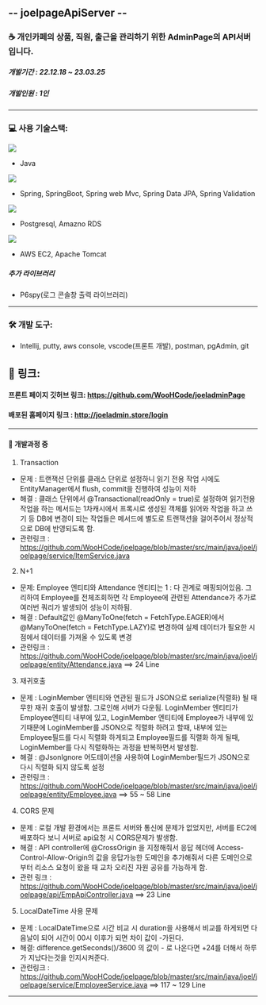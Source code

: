 ## -- joelpageApiServer --
### &#x2615; 개인카페의 상품, 직원, 출근을 관리하기 위한 AdminPage의 API서버입니다.

##### 개발기간 : 22.12.18 ~ 23.03.25
##### 개발인원 : 1인

---

### &#x1F4BB; 사용 기술스택:
<img src="https://img.shields.io/badge/Java-007396?style=flat-square&logo=Java&logoColor=white">

- Java

<img src="https://img.shields.io/badge/springboot-BFF0B6?style=flat-square&logo=springboot&logoColor=green">

- Spring, SpringBoot, Spring web Mvc, Spring Data JPA, Spring Validation 

<img src="https://img.shields.io/badge/postgresql-51ADCE?style=flat-square&logo=postgresql&logoColor=">

- Postgresql, Amazno RDS

<img src="https://img.shields.io/badge/AWS-F2E1B9?style=flat-square&logo=AWS&logoColor=">

- AWS EC2, Apache Tomcat

##### 추가 라이브러리

- P6spy(로그 콘솔창 출력 라이브러리)

---

### 🛠️ 개발 도구:
- Intellij, putty, aws console, vscode(프론트 개발), postman, pgAdmin, git

## &#x1F517; 링크:

#### 프론트 페이지 깃허브 링크: https://github.com/WooHCode/joeladminPage

#### 배포된 홈페이지 링크 : http://joeladmin.store/login

---

#### &#x1F4D8; 개발과정 중 

1. Transaction
- 문제 : 트랜잭션 단위를 클래스 단위로 설정하니 읽기 전용 작업 시에도 EntityManager에서 flush, commit을 진행하여 성능이 저하
- 해결 : 클래스 단위에서 @Transactional(readOnly = true)로 설정하여 읽기전용 작업을 하는 메서드는 1차캐시에서 프록시로 생성된 객체를 읽어와 작업을 하고
쓰기 등 DB에 변경이 되는 작업들은 메서드에 별도로 트랜잭션을 걸어주어서 정상적으로 DB에 반영되도록 함.
- 관련링크 : https://github.com/WooHCode/joelpage/blob/master/src/main/java/joel/joelpage/service/ItemService.java

2. N+1
- 문제: Employee 엔티티와 Attendance 엔티티는 1 : 다 관계로 매핑되어있음. 그리하여 Employee를 전체조회하면 각 Employee에 관련된 Attendance가 추가로 여러번 쿼리가 발생되어 성능이 저하됨.
- 해결 : Default값인 @ManyToOne(fetch = FetchType.EAGER)에서 @ManyToOne(fetch = FetchType.LAZY)로 변경하여 실제 데이터가 필요한 시점에서 데이터를 가져올 수 있도록 변경 
- 관련링크 : https://github.com/WooHCode/joelpage/blob/master/src/main/java/joel/joelpage/entity/Attendance.java ==> 24 Line

3. 재귀호출
- 문제 : LoginMember 엔티티와 연관된 필드가 JSON으로 serialize(직렬화) 될 때 무한 재귀 호출이 발생함. 그로인해 서버가 다운됨. LoginMember 엔티티가 Employee엔티티 내부에 있고, LoginMember 엔티티에 Employee가 내부에 있기때문에 LoginMember를 JSON으로 직렬화 하려고 할때, 내부에 있는 Employee필드를 다시 직렬화 하게되고 Employee필드를 직렬화 하게 될때, LoginMember를 다시 직렬화하는 과정을 반복하면서 발생함.
- 해결 : @JsonIgnore 어도테이션을 사용하여 LoginMember필드가 JSON으로 다시 직렬화 되지 않도록 설정
- 관련링크 : https://github.com/WooHCode/joelpage/blob/master/src/main/java/joel/joelpage/entity/Employee.java  ==> 55 ~ 58 Line 
4. CORS 문제
- 문제 : 로컬 개발 환경에서는 프론트 서버와 통신에 문제가 없었지만, 서버를 EC2에 배포하다 보니 서버로 api요청 시 CORS문제가 발생함.
- 해결 : API controller에 @CrossOrigin 을 지정해줘서 응답 헤더에 Access-Control-Allow-Origin의 값을 응답가능한 도메인을 추가해줘서 다른 도메인으로 부터 리소스 요청이 왔을 때 교차 오리진 자원 공유를 가능하게 함.
- 관련 링크 : https://github.com/WooHCode/joelpage/blob/master/src/main/java/joel/joelpage/api/EmpApiController.java  ==> 23 Line
5. LocalDateTime 사용 문제
- 문제 : LocalDateTime으로 시간 비교 시 duration을 사용해서 비교를 하게되면 다음날이 되어 시간이 00시 이후가 되면 차이 값이 -가된다.
- 해결: difference.getSeconds()/3600 의 값이 - 로 나온다면 +24를 더해서 하루가 지났다는것을 인지시켜준다.
- 관련링크 : https://github.com/WooHCode/joelpage/blob/master/src/main/java/joel/joelpage/service/EmployeeService.java ==>  117 ~ 129 Line
---


